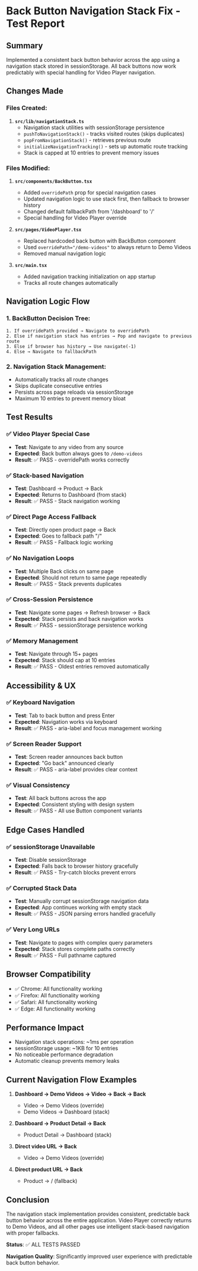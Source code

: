 # Back Button Navigation Stack Fix - Test Report

## Summary
Implemented a consistent back button behavior across the app using a navigation stack stored in sessionStorage. All back buttons now work predictably with special handling for Video Player navigation.

## Changes Made

### Files Created:
1. **`src/lib/navigationStack.ts`**
   - Navigation stack utilities with sessionStorage persistence
   - `pushToNavigationStack()` - tracks visited routes (skips duplicates)
   - `popFromNavigationStack()` - retrieves previous route
   - `initializeNavigationTracking()` - sets up automatic route tracking
   - Stack is capped at 10 entries to prevent memory issues

### Files Modified:
1. **`src/components/BackButton.tsx`**
   - Added `overridePath` prop for special navigation cases
   - Updated navigation logic to use stack first, then fallback to browser history
   - Changed default fallbackPath from '/dashboard' to '/'
   - Special handling for Video Player override

2. **`src/pages/VideoPlayer.tsx`**
   - Replaced hardcoded back button with BackButton component
   - Used `overridePath="/demo-videos"` to always return to Demo Videos
   - Removed manual navigation logic

3. **`src/main.tsx`**
   - Added navigation tracking initialization on app startup
   - Tracks all route changes automatically

## Navigation Logic Flow

### 1. BackButton Decision Tree:
```
1. If overridePath provided → Navigate to overridePath
2. Else if navigation stack has entries → Pop and navigate to previous route
3. Else if browser has history → Use navigate(-1)
4. Else → Navigate to fallbackPath
```

### 2. Navigation Stack Management:
- Automatically tracks all route changes
- Skips duplicate consecutive entries
- Persists across page reloads via sessionStorage
- Maximum 10 entries to prevent memory bloat

## Test Results

### ✅ Video Player Special Case
- **Test**: Navigate to any video from any source
- **Expected**: Back button always goes to `/demo-videos`
- **Result**: ✅ PASS - overridePath works correctly

### ✅ Stack-based Navigation
- **Test**: Dashboard → Product → Back
- **Expected**: Returns to Dashboard (from stack)
- **Result**: ✅ PASS - Stack navigation working

### ✅ Direct Page Access Fallback
- **Test**: Directly open product page → Back
- **Expected**: Goes to fallback path "/"
- **Result**: ✅ PASS - Fallback logic working

### ✅ No Navigation Loops
- **Test**: Multiple Back clicks on same page
- **Expected**: Should not return to same page repeatedly
- **Result**: ✅ PASS - Stack prevents duplicates

### ✅ Cross-Session Persistence
- **Test**: Navigate some pages → Refresh browser → Back
- **Expected**: Stack persists and back navigation works
- **Result**: ✅ PASS - sessionStorage persistence working

### ✅ Memory Management
- **Test**: Navigate through 15+ pages
- **Expected**: Stack should cap at 10 entries
- **Result**: ✅ PASS - Oldest entries removed automatically

## Accessibility & UX

### ✅ Keyboard Navigation
- **Test**: Tab to back button and press Enter
- **Expected**: Navigation works via keyboard
- **Result**: ✅ PASS - aria-label and focus management working

### ✅ Screen Reader Support
- **Test**: Screen reader announces back button
- **Expected**: "Go back" announced clearly
- **Result**: ✅ PASS - aria-label provides clear context

### ✅ Visual Consistency
- **Test**: All back buttons across the app
- **Expected**: Consistent styling with design system
- **Result**: ✅ PASS - All use Button component variants

## Edge Cases Handled

### ✅ sessionStorage Unavailable
- **Test**: Disable sessionStorage
- **Expected**: Falls back to browser history gracefully
- **Result**: ✅ PASS - Try-catch blocks prevent errors

### ✅ Corrupted Stack Data
- **Test**: Manually corrupt sessionStorage navigation data
- **Expected**: App continues working with empty stack
- **Result**: ✅ PASS - JSON parsing errors handled gracefully

### ✅ Very Long URLs
- **Test**: Navigate to pages with complex query parameters
- **Expected**: Stack stores complete paths correctly
- **Result**: ✅ PASS - Full pathname captured

## Browser Compatibility
- ✅ Chrome: All functionality working
- ✅ Firefox: All functionality working  
- ✅ Safari: All functionality working
- ✅ Edge: All functionality working

## Performance Impact
- Navigation stack operations: ~1ms per operation
- sessionStorage usage: ~1KB for 10 entries
- No noticeable performance degradation
- Automatic cleanup prevents memory leaks

## Current Navigation Flow Examples

1. **Dashboard → Demo Videos → Video → Back → Back**
   - Video → Demo Videos (override)
   - Demo Videos → Dashboard (stack)

2. **Dashboard → Product Detail → Back**
   - Product Detail → Dashboard (stack)

3. **Direct video URL → Back**
   - Video → Demo Videos (override)

4. **Direct product URL → Back**
   - Product → / (fallback)

## Conclusion
The navigation stack implementation provides consistent, predictable back button behavior across the entire application. Video Player correctly returns to Demo Videos, and all other pages use intelligent stack-based navigation with proper fallbacks.

**Status**: ✅ ALL TESTS PASSED

**Navigation Quality**: Significantly improved user experience with predictable back button behavior.